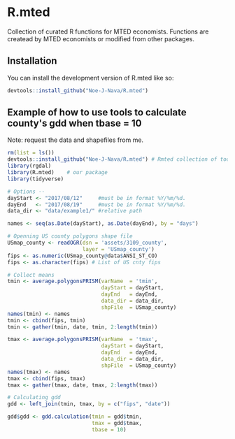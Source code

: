 
# R.mted

<!-- badges: start -->
<!-- badges: end -->

Collection of curated R functions for MTED economists. Functions are
  createad by MTED economists or modified from other packages. 

## Installation

You can install the development version of R.mted like so:

``` r
devtools::install_github("Noe-J-Nava/R.mted")
```

## Example of how to use tools to calculate county's gdd when tbase = 10

Note: request the data and shapefiles from me.

``` r
rm(list = ls())
devtools::install_github("Noe-J-Nava/R.mted") # Rmted collection of tools
library(rgdal)
library(R.mted)    # our package
library(tidyverse)

# Options --
dayStart <- "2017/08/12"     #must be in format %Y/%m/%d.
dayEnd   <- "2017/08/19"     #must be in format %Y/%m/%d.
data_dir <- "data/example1/" #relative path

names <- seq(as.Date(dayStart), as.Date(dayEnd), by = "days")

# Openning US county polygons shape file
USmap_county <- readOGR(dsn = 'assets/3109_county',
                        layer = 'USmap_county')
fips <- as.numeric(USmap_county@data$ANSI_ST_CO)
fips <- as.character(fips) # List of US cnty fips

# Collect means
tmin <- average.polygonsPRISM(varName  = 'tmin',
                              dayStart = dayStart,
                              dayEnd   = dayEnd,
                              data_dir = data_dir,
                              shpFile  = USmap_county)
names(tmin) <- names
tmin <- cbind(fips, tmin)
tmin <- gather(tmin, date, tmin, 2:length(tmin))

tmax <- average.polygonsPRISM(varName  = 'tmax',
                              dayStart = dayStart,
                              dayEnd   = dayEnd,
                              data_dir = data_dir,
                              shpFile  = USmap_county)
names(tmax) <- names
tmax <- cbind(fips, tmax)
tmax <- gather(tmax, date, tmax, 2:length(tmax))

# Calculating gdd
gdd <- left_join(tmin, tmax, by = c("fips", "date"))

gdd$gdd <- gdd.calculation(tmin = gdd$tmin,
                           tmax = gdd$tmax,
                           tbase = 10)

```

